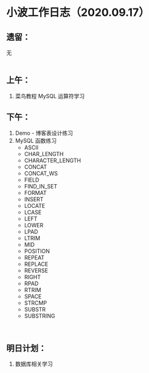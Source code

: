 # 小波工作日志（2020.09.17）

## 遗留：

无  
<br/>


## 上午：
1. 菜鸟教程 MySQL 运算符学习

## 下午：
1. Demo - 博客表设计练习
2. MySQL 函数练习
    * ASCII
    * CHAR_LENGTH
    * CHARACTER_LENGTH
    * CONCAT
    * CONCAT_WS
    * FIELD
    * FIND_IN_SET
    * FORMAT
    * INSERT
    * LOCATE
    * LCASE
    * LEFT
    * LOWER
    * LPAD
    * LTRIM
    * MID
    * POSITION
    * REPEAT
    * REPLACE
    * REVERSE
    * RIGHT
    * RPAD
    * RTRIM
    * SPACE
    * STRCMP
    * SUBSTR
    * SUBSTRING

<br/>  

## 明日计划：
1. 数据库相关学习